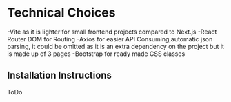 # Technical Choices
-Vite as it is lighter for small frontend projects compared to Next.js
-React Router DOM for Routing
-Axios for easier API Consuming,automatic json parsing, it could be omitted as it is an extra dependency on the project but it is made up of 3 pages
-Bootstrap for ready made CSS classes

## Installation Instructions

ToDo
